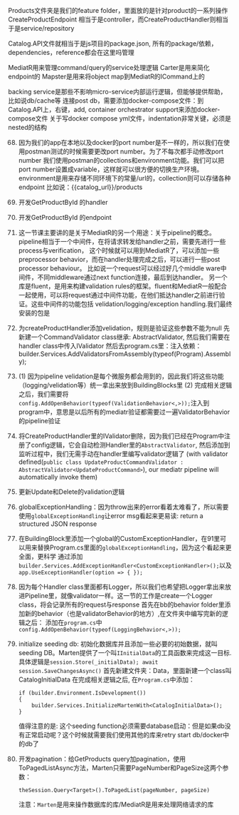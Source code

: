 ﻿Products文件夹是我们的feature folder，里面放的是针对product的一系列操作
CreateProductEndpoint 相当于是controller，而CreateProductHandler则相当于是service/repository


Catalog.API文件就相当于是js项目的package.json, 所有的package/依赖，dependencies，reference都会在这里吗管理

MediatR用来管理command/query的service处理逻辑
Carter是用来简化endpoint的
Mapster是用来将object map到MediatR的ICommand上的

backing service是那些不影响micro-service内部运行逻辑，但能够提供帮助，比如说db/cache等
连接post db，需要添加docker-compose文件：到Catalog.API上，右键，add, container orchestrator support来添加docker-compose文件
关于写docker compose yml文件，indentation非常关键，必须是nested的结构

68. 因为我们的app在本地以及docker的port number是不一样的，所以我们在使用postman测试的时候需要更改port number。为了不每次都手动修改port number
	我们使用postman的collections和environment功能。我们可以把port number设置成variable，这样就可以很方便的切换生产环境。environment是用来存储不同环境下的常量/url的，collection则可以存储各种endpoint
	比如说：{{catalog_url}}/products

69. 开发GetProductById 的handler
70. 开发GetProductById 的endpoint
82. 这一节课主要讲的是关于MediatR的另一个用途：关于pipeline的概念。pipeline相当于一个中间件，在将请求转发给handler之前，需要先进行一些process与verification，
	这个时候就可以用到MediatR了，可以添加一些preprocessor behavior，而在handler处理完成之后，可以进行一些post processor behaviour。
	比如说一个request可以经过好几个middle ware中间件，不同middleware通过next function连接，最后到达handler。
	另一个库是fluent，是用来构建validation rules的框架。fluent和MediatR一般配合一起使用，可以将request通过中间件功能，在他们抵达handler之前进行验证。这些中间件的功能包括
	velidation/logging/exception handling.我们最终安装的包是
84. 为createProductHandler添加velidation，规则是验证这些参数不能为null
    先新建一个CommandValidator class继承: AbstractValidator<CreateProductCommand>, 然后我们需要在handler class中传入IValidator<CreateProductCommand>
	然后去program.cs里：注入依赖：builder.Services.AddValidatorsFromAssembly(typeof(Program).Assembly);
85. (1) 因为pipeline velidation是每个微服务都会用到的，因此我们将这些功能（logging/velidation等）统一拿出来放到BuildingBlocks里
	(2) 完成相关逻辑之后，我们需要将`config.AddOpenBehavior(typeof(ValidationBehavior<,>));`注入到program中，意思是以后所有的mediatr验证都需要过一遍ValidatorBehavior的pipeline验证
86. 将CreateProductHandler里的IValidator删除，因为我们已经在Program中注册了config逻辑，它会自动检测Handler里的`AbstractValidator`, 然后添加到监听过程中，我们无需手动在handler里编写validator逻辑了
	(with validator defined(`public class UpdateProductCommandValidator : AbstractValidator<UpdateProductCommand>`), our mediatr pipeline will automatically invoke them)
87. 更新Update和Delete的validation逻辑
88. globalExceptionHandling：因为throw出来的error看着太难看了，所以需要使用`globalExceptionHandling`让error msg看起来更易读: return a structured JSON response
90. 在BuildingBlock里添加一个global的CustomExceptionHandler，在91里可以用来替换Program.cs里面的`globalExceptionHandling`，因为这个看起来更全面，更科学
	通过添加`builder.Services.AddExceptionHandler<CustomExceptionHandler>();`以及`app.UseExceptionHandler(option => { });`
92. 因为每个Handler class里面都有Logger，所以我们也希望把Logger拿出来放进Pipeline里，就像validator一样。这一节的工作是create一个Logger class，将会记录所有的request与response
	首先在bb的behavior folder里添加新的behavior（也是validatorBehavior的地方）,在文件夹中编写完新的逻辑之后：
	添加在`program.cs`中`config.AddOpenBehavior(typeof(LoggingBehavior<,>));`
94. initialize seeding db: 初始化数据库并且添加一些必要的初始数据，就叫seeding DB。Marten提供了一个叫`IInitialData`的工具函数来完成这一目标.
	具体逻辑是`session.Store(_initialData); await session.SaveChangesAsync()`
	首先新建文件夹：Data，里面新建一个class叫CatalogInitialData
	在完成相关逻辑之后, 在`Program.cs`中添加：
	```
	if (builder.Environment.IsDevelopment())
	{
		builder.Services.InitializeMartenWith<CatalogInitialData>();
	}
	```
	值得注意的是: 这个seeding function必须需要database启动：但是如果db没有正常启动呢？这个时候就需要我们使用其他的库来retry start db/docker中的db了
96. 开发pagination：给GetProducts query加pagination，使用ToPagedListAsync方法，Marten只需要PageNumber和PageSize这两个参数：
	```
	theSession.Query<Target>().ToPagedList(pageNumber, pageSize)
	```
	注意：`Marten`是用来操作数据库的库/MediatR是用来处理网络请求的库